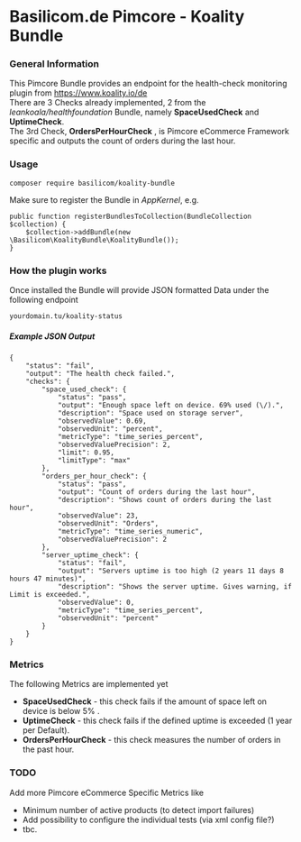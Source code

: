 # Basilicom.de Pimcore - Koality Bundle

### General Information
This Pimcore Bundle provides an endpoint for the health-check monitoring plugin from https://www.koality.io/de  
There are 3 Checks already implemented, 2 from the *leankoala/healthfoundation* Bundle, namely **SpaceUsedCheck** and **UptimeCheck**.  
The 3rd Check, **OrdersPerHourCheck** , is Pimcore eCommerce Framework specific and outputs the count of orders during the last hour.
### Usage
    composer require basilicom/koality-bundle
    
Make sure to register the Bundle in *AppKernel*, e.g.
            
    public function registerBundlesToCollection(BundleCollection $collection) {
        $collection->addBundle(new \Basilicom\KoalityBundle\KoalityBundle());
    }

### How the plugin works

Once installed the Bundle will provide JSON formatted Data under the following endpoint 

    yourdomain.tu/koality-status
    
##### Example JSON Output

```
{
    "status": "fail",
    "output": "The health check failed.",
    "checks": {
        "space_used_check": {
            "status": "pass",
            "output": "Enough space left on device. 69% used (\/).",
            "description": "Space used on storage server",
            "observedValue": 0.69,
            "observedUnit": "percent",
            "metricType": "time_series_percent",
            "observedValuePrecision": 2,
            "limit": 0.95,
            "limitType": "max"
        },
        "orders_per_hour_check": {
            "status": "pass",
            "output": "Count of orders during the last hour",
            "description": "Shows count of orders during the last hour",
            "observedValue": 23,
            "observedUnit": "Orders",
            "metricType": "time_series_numeric",
            "observedValuePrecision": 2
        },
        "server_uptime_check": {
            "status": "fail",
            "output": "Servers uptime is too high (2 years 11 days 8 hours 47 minutes)",
            "description": "Shows the server uptime. Gives warning, if Limit is exceeded.",
            "observedValue": 0,
            "metricType": "time_series_percent",
            "observedUnit": "percent"
        }
    }
}
```

### Metrics

The following Metrics are implemented yet

- **SpaceUsedCheck** - this check fails if the amount of space left on device is below 5% .
- **UptimeCheck** - this check fails if the defined uptime is exceeded (1 year per Default).
- **OrdersPerHourCheck** - this check measures the number of orders in the past hour.


### TODO

Add more Pimcore eCommerce Specific Metrics like 
- Minimum number of active products (to detect import failures)
- Add possibility to configure the individual tests (via xml config file?)
- tbc.